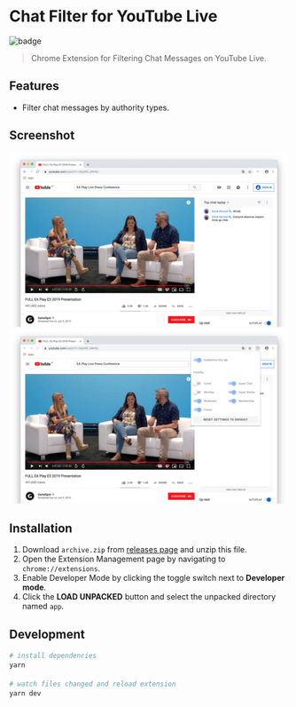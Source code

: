 # Chat Filter for YouTube Live

![badge](https://github.com/fiahfy/youtube-live-chat-filter/workflows/Web%20Extension%20CI/badge.svg)

> Chrome Extension for Filtering Chat Messages on YouTube Live.

## Features

- Filter chat messages by authority types.

## Screenshot

![screenshot](.github/img/screenshot1.png)
![screenshot](.github/img/screenshot2.png)

## Installation

1. Download `archive.zip` from [releases page](https://github.com/fiahfy/youtube-live-chat-filter/releases) and unzip this file.
2. Open the Extension Management page by navigating to `chrome://extensions`.
3. Enable Developer Mode by clicking the toggle switch next to **Developer mode**.
4. Click the **LOAD UNPACKED** button and select the unpacked directory named `app`.

## Development

```bash
# install dependencies
yarn

# watch files changed and reload extension
yarn dev
```
